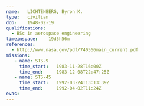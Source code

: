 ```yaml
---
name:	LICHTENBERG, Byron K.
type:	civilian
dob:	1948-02-19
qualifications:
  - BSc in aerospace engineering
timeinspace:	19d5h56m
references:
  - http://www.nasa.gov/pdf/740566main_current.pdf
missions:
   - name: STS-9
     time_start:   1983-11-28T16:00Z
     time_end:     1983-12-08T22:47:25Z
   - name: STS-45
     time_start:   1992-03-24T13:13:39Z
     time_end:     1992-04-02T11:24Z
evas:
---
```

